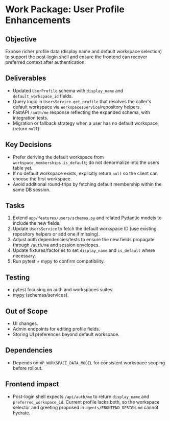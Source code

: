 # Work Package: User Profile Enhancements

## Objective
Expose richer profile data (display name and default workspace selection) to support the post-login shell and ensure the frontend can recover preferred context after authentication.

## Deliverables
- Updated `UserProfile` schema with `display_name` and `default_workspace_id` fields.
- Query logic in `UsersService.get_profile` that resolves the caller's default workspace via `WorkspacesService`/repository helpers.
- FastAPI `/auth/me` response reflecting the expanded schema, with integration tests.
- Migration or fallback strategy when a user has no default workspace (return `null`).

## Key Decisions
- Prefer deriving the default workspace from `workspace_memberships.is_default`; do not denormalize into the users table yet.
- If no default workspace exists, explicitly return `null` so the client can choose the first workspace.
- Avoid additional round-trips by fetching default membership within the same DB session.

## Tasks
1. Extend `app/features/users/schemas.py` and related Pydantic models to include the new fields.
2. Update `UsersService` to fetch the default workspace ID (use existing repository helpers or add one if missing).
3. Adjust auth dependencies/tests to ensure the new fields propagate through `/auth/me` and session envelopes.
4. Update fixtures/factories to set `display_name` and `is_default` where necessary.
5. Run pytest + mypy to confirm compatibility.

## Testing
- pytest focusing on auth and workspaces suites.
- mypy (schemas/services).

## Out of Scope
- UI changes.
- Admin endpoints for editing profile fields.
- Storing UI preferences beyond default workspace.

## Dependencies
- Depends on `WP_WORKSPACE_DATA_MODEL` for consistent workspace scoping before rollout.

## Frontend impact
- Post-login shell expects `/api/auth/me` to return `display_name` and `preferred_workspace_id`. Current profile lacks both, so the workspace selector and greeting proposed in `agents/FRONTEND_DESIGN.md` cannot hydrate.
